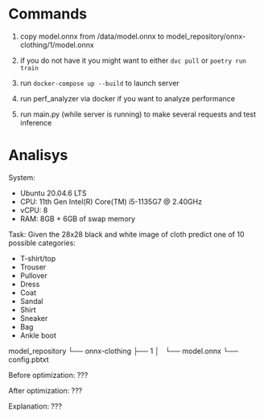 # Commands

1) copy model.onnx from /data/model.onnx to model\_repository/onnx-clothing/1/model.onnx

2) if you do not have it you might want to either `dvc pull` or `poetry run train`

3) run `docker-compose up --build` to launch server

4) run perf\_analyzer via docker if you want to analyze performance

5) run main.py (while server is running) to make several requests and test inference

# Analisys

System:
- Ubuntu 20.04.6 LTS
- CPU: 11th Gen Intel(R) Core(TM) i5-1135G7 @ 2.40GHz
- vCPU: 8
- RAM: 8GB + 6GB of swap memory

Task:
Given the 28x28 black and white image of cloth predict one of 10 possible categories:
- T-shirt/top
- Trouser
- Pullover
- Dress
- Coat
- Sandal
- Shirt
- Sneaker
- Bag
- Ankle boot

model_repository
└── onnx-clothing
    ├── 1
    │   └── model.onnx
    └── config.pbtxt

Before optimization:
???

After optimization:
???

Explanation:
???
